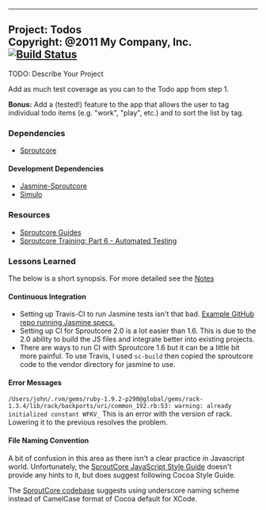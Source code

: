 --------------------------------------------------------------------------
Project:   Todos  
Copyright: @2011 My Company, Inc.  
[![Build Status](https://secure.travis-ci.org/jwang/todos.png)](http://travis-ci.org/jwang/todos)
--------------------------------------------------------------------------
TODO: Describe Your Project


Add as much test coverage as you can to the Todo app from step 1.

**Bonus:** Add a (tested!) feature to the app that allows the user to tag individual todo items (e.g. "work", "play", etc.) and to sort the list by tag.

### Dependencies
* [Sproutcore](http://sproutcore.com)

#### Development Dependencies
* [Jasmine-Sproutcore](https://github.com/gmoeck/jasmine-sproutcore)
* [Simulo](https://github.com/gmoeck/simulo)

### Resources
* [Sproutcore Guides](http://guides.sproutcore.com)
* [Sproutcore Training: Part 6 - Automated Testing](http://vimeo.com/26026503)

### Lessons Learned
The below is a short synopsis. For more detailed see the [Notes](https://github.com/jwang/todos/blob/master/Notes.md)

#### Continuous Integration
* Setting up Travis-CI to run Jasmine tests isn't that bad. [Example
  GitHub repo running Jasmine specs.](https://github.com/jwang/js-travis-test)
* Setting up CI for Sproutcore 2.0 is a lot easier than 1.6. This is due
  to the 2.0 ability to build the JS files and integrate better into
existing projects.
* There are ways to run CI with Sproutcore 1.6 but it can be a little
  bit more painful. To use Travis, I used `sc-build` then copied the
sproutcore code to the vendor directory for jasmine to use.

#### Error Messages
`/Users/john/.rvm/gems/ruby-1.9.2-p290@global/gems/rack-1.3.4/lib/rack/backports/uri/common_192.rb:53: warning: already initialized constant WFKV_`
This is an error with the version of rack. Lowering it to the previous
resolves the problem.

#### File Naming Convention
A bit of confusion in this area as there isn't a clear practice in
Javascript world. Unfortunately, the [SproutCore JavaScript Style
Guide](http://guides.sproutcore.com/style_guide.html) doesn't provide
any hints to it, but does suggest following Cocoa Style Guide.

The [SproutCore codebase](https://github.com/sproutcore/sproutcore/tree/master/apps/test_controls/resources)
suggests using underscore naming scheme instead of CamelCase format of Cocoa default for XCode.


